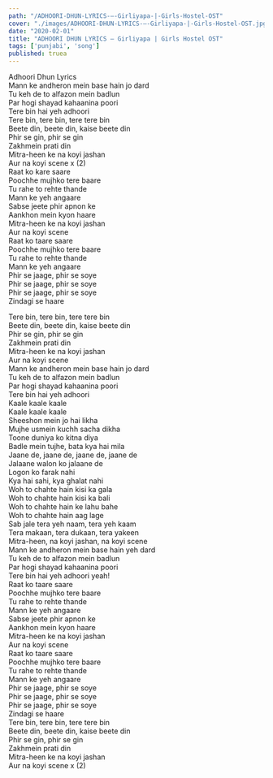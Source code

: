 ```yaml
---
path: "/ADHOORI-DHUN-LYRICS-–-Girliyapa-|-Girls-Hostel-OST"
cover: "./images/ADHOORI-DHUN-LYRICS-–-Girliyapa-|-Girls-Hostel-OST.jpg"
date: "2020-02-01"
title: "ADHOORI DHUN LYRICS – Girliyapa | Girls Hostel OST"
tags: ['punjabi', 'song']
published: truea
---
```

  
Adhoori Dhun Lyrics  
Mann ke andheron mein base hain jo dard  
Tu keh de to alfazon mein badlun  
Par hogi shayad kahaanina poori  
Tere bin hai yeh adhoori  
Tere bin, tere bin, tere tere bin  
Beete din, beete din, kaise beete din  
Phir se gin, phir se gin  
Zakhmein prati din  
Mitra-heen ke na koyi jashan  
Aur na koyi scene x (2)  
Raat ko kare saare  
Poochhe mujhko tere baare  
Tu rahe to rehte thande  
Mann ke yeh angaare  
Sabse jeete phir apnon ke  
Aankhon mein kyon haare  
Mitra-heen ke na koyi jashan  
Aur na koyi scene  
Raat ko taare saare  
Poochhe mujhko tere baare  
Tu rahe to rehte thande  
Mann ke yeh angaare  
Phir se jaage, phir se soye  
Phir se jaage, phir se soye  
Phir se jaage, phir se soye  
Zindagi se haare  
  
  
  
  
  
  
Tere bin, tere bin, tere tere bin  
Beete din, beete din, kaise beete din  
Phir se gin, phir se gin  
Zakhmein prati din  
Mitra-heen ke na koyi jashan  
Aur na koyi scene  
Mann ke andheron mein base hain jo dard  
Tu keh de to alfazon mein badlun  
Par hogi shayad kahaanina poori  
Tere bin hai yeh adhoori  
Kaale kaale kaale  
Kaale kaale kaale  
Sheeshon mein jo hai likha  
Mujhe usmein kuchh sacha dikha  
Toone duniya ko kitna diya  
Badle mein tujhe, bata kya hai mila  
Jaane de, jaane de, jaane de, jaane de  
Jalaane walon ko jalaane de  
Logon ko farak nahi  
Kya hai sahi, kya ghalat nahi  
Woh to chahte hain kisi ka gala  
Woh to chahte hain kisi ka bali  
Woh to chahte hain ke lahu bahe  
Woh to chahte hain aag lage  
Sab jale tera yeh naam, tera yeh kaam  
Tera makaan, tera dukaan, tera yakeen  
Mitra-heen, na koyi jashan, na koyi scene  
Mann ke andheron mein base hain yeh dard  
Tu keh de to alfazon mein badlun  
Par hogi shayad kahaanina poori  
Tere bin hai yeh adhoori yeah!  
Raat ko taare saare  
Poochhe mujhko tere baare  
Tu rahe to rehte thande  
Mann ke yeh angaare  
Sabse jeete phir apnon ke  
Aankhon mein kyon haare  
Mitra-heen ke na koyi jashan  
Aur na koyi scene  
Raat ko taare saare  
Poochhe mujhko tere baare  
Tu rahe to rehte thande  
Mann ke yeh angaare  
Phir se jaage, phir se soye  
Phir se jaage, phir se soye  
Phir se jaage, phir se soye  
Zindagi se haare  
Tere bin, tere bin, tere tere bin  
Beete din, beete din, kaise beete din  
Phir se gin, phir se gin  
Zakhmein prati din  
Mitra-heen ke na koyi jashan  
Aur na koyi scene x (2)  
